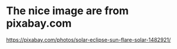 
# The nice image are from pixabay.com
https://pixabay.com/photos/solar-eclipse-sun-flare-solar-1482921/